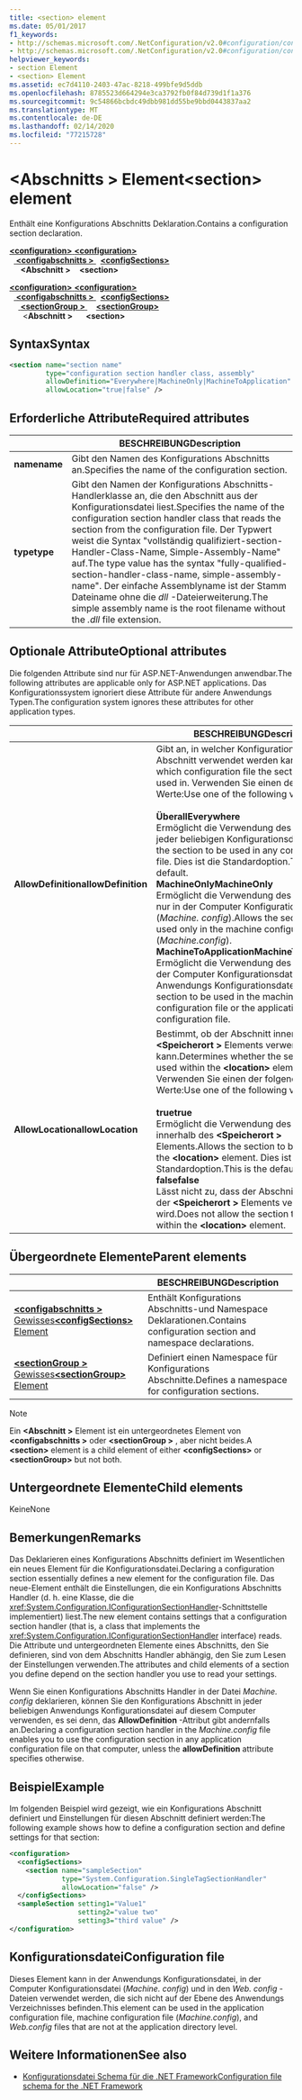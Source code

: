 ```yaml
---
title: <section> element
ms.date: 05/01/2017
f1_keywords:
- http://schemas.microsoft.com/.NetConfiguration/v2.0#configuration/configSections/section
- http://schemas.microsoft.com/.NetConfiguration/v2.0#configuration/configSections/sectionGroup/section
helpviewer_keywords:
- section Element
- <section> Element
ms.assetid: ec7d4110-2403-47ac-8218-499bfe9d5ddb
ms.openlocfilehash: 8785523d664294e3ca3792fb0f84d739d1f1a376
ms.sourcegitcommit: 9c54866bcbdc49dbb981dd55be9bbd0443837aa2
ms.translationtype: MT
ms.contentlocale: de-DE
ms.lasthandoff: 02/14/2020
ms.locfileid: "77215728"
---
```

# <a name="section-element"></a><span data-ttu-id="f86d9-102">\<Abschnitts > Element</span><span class="sxs-lookup"><span data-stu-id="f86d9-102">\<section> element</span></span>

<span data-ttu-id="f86d9-103">Enthält eine Konfigurations Abschnitts Deklaration.</span><span class="sxs-lookup"><span data-stu-id="f86d9-103">Contains a configuration section declaration.</span></span>

<span data-ttu-id="f86d9-104">[ **\<configuration>** ](configuration-element.md)</span><span class="sxs-lookup"><span data-stu-id="f86d9-104">[**\<configuration>**](configuration-element.md)</span></span>\
<span data-ttu-id="f86d9-105">&nbsp;&nbsp;[ **\<configabschnitts >** ](configsections-element-for-configuration.md)</span><span class="sxs-lookup"><span data-stu-id="f86d9-105">&nbsp;&nbsp;[**\<configSections>**](configsections-element-for-configuration.md)</span></span>\
<span data-ttu-id="f86d9-106">&nbsp;&nbsp;&nbsp;&nbsp; **\<Abschnitt >**</span><span class="sxs-lookup"><span data-stu-id="f86d9-106">&nbsp;&nbsp;&nbsp;&nbsp;**\<section>**</span></span>

<span data-ttu-id="f86d9-107">[ **\<configuration>** ](configuration-element.md)</span><span class="sxs-lookup"><span data-stu-id="f86d9-107">[**\<configuration>**](configuration-element.md)</span></span>\
<span data-ttu-id="f86d9-108">&nbsp;&nbsp;[ **\<configabschnitts >** ](configsections-element-for-configuration.md)</span><span class="sxs-lookup"><span data-stu-id="f86d9-108">&nbsp;&nbsp;[**\<configSections>**](configsections-element-for-configuration.md)</span></span>\
<span data-ttu-id="f86d9-109">&nbsp;&nbsp;&nbsp;&nbsp;[ **\<sectionGroup >** ](sectiongroup-element-for-configsections.md)</span><span class="sxs-lookup"><span data-stu-id="f86d9-109">&nbsp;&nbsp;&nbsp;&nbsp;[**\<sectionGroup>**](sectiongroup-element-for-configsections.md)</span></span>\
<span data-ttu-id="f86d9-110">&nbsp;&nbsp;&nbsp;&nbsp;&nbsp;&nbsp;\<**Abschnitt >**</span><span class="sxs-lookup"><span data-stu-id="f86d9-110">&nbsp;&nbsp;&nbsp;&nbsp;&nbsp;&nbsp;**\<section>**</span></span>

## <a name="syntax"></a><span data-ttu-id="f86d9-111">Syntax</span><span class="sxs-lookup"><span data-stu-id="f86d9-111">Syntax</span></span>

```xml
<section name="section name"
         type="configuration section handler class, assembly"
         allowDefinition="Everywhere|MachineOnly|MachineToApplication" 
         allowLocation="true|false" />
```

## <a name="required-attributes"></a><span data-ttu-id="f86d9-112">Erforderliche Attribute</span><span class="sxs-lookup"><span data-stu-id="f86d9-112">Required attributes</span></span>

|           | <span data-ttu-id="f86d9-113">BESCHREIBUNG</span><span class="sxs-lookup"><span data-stu-id="f86d9-113">Description</span></span> |
| --------- | ----------- |
| <span data-ttu-id="f86d9-114">**name**</span><span class="sxs-lookup"><span data-stu-id="f86d9-114">**name**</span></span>  | <span data-ttu-id="f86d9-115">Gibt den Namen des Konfigurations Abschnitts an.</span><span class="sxs-lookup"><span data-stu-id="f86d9-115">Specifies the name of the configuration section.</span></span> |
| <span data-ttu-id="f86d9-116">**type**</span><span class="sxs-lookup"><span data-stu-id="f86d9-116">**type**</span></span>  | <span data-ttu-id="f86d9-117">Gibt den Namen der Konfigurations Abschnitts-Handlerklasse an, die den Abschnitt aus der Konfigurationsdatei liest.</span><span class="sxs-lookup"><span data-stu-id="f86d9-117">Specifies the name of the configuration section handler class that reads the section from the configuration file.</span></span> <span data-ttu-id="f86d9-118">Der Typwert weist die Syntax "vollständig qualifiziert-section-Handler-Class-Name, Simple-Assembly-Name" auf.</span><span class="sxs-lookup"><span data-stu-id="f86d9-118">The type value has the syntax "fully-qualified-section-handler-class-name, simple-assembly-name".</span></span> <span data-ttu-id="f86d9-119">Der einfache Assemblyname ist der Stamm Dateiname ohne die *dll* -Dateierweiterung.</span><span class="sxs-lookup"><span data-stu-id="f86d9-119">The simple assembly name is the root filename without the *.dll* file extension.</span></span> |

## <a name="optional-attributes"></a><span data-ttu-id="f86d9-120">Optionale Attribute</span><span class="sxs-lookup"><span data-stu-id="f86d9-120">Optional attributes</span></span>

<span data-ttu-id="f86d9-121">Die folgenden Attribute sind nur für ASP.NET-Anwendungen anwendbar.</span><span class="sxs-lookup"><span data-stu-id="f86d9-121">The following attributes are applicable only for ASP.NET applications.</span></span> <span data-ttu-id="f86d9-122">Das Konfigurationssystem ignoriert diese Attribute für andere Anwendungs Typen.</span><span class="sxs-lookup"><span data-stu-id="f86d9-122">The configuration system ignores these attributes for other application types.</span></span>

|                     | <span data-ttu-id="f86d9-123">BESCHREIBUNG</span><span class="sxs-lookup"><span data-stu-id="f86d9-123">Description</span></span> |
| ------------------- | ----------- |
| <span data-ttu-id="f86d9-124">**AllowDefinition**</span><span class="sxs-lookup"><span data-stu-id="f86d9-124">**allowDefinition**</span></span> | <span data-ttu-id="f86d9-125">Gibt an, in welcher Konfigurationsdatei der Abschnitt verwendet werden kann.</span><span class="sxs-lookup"><span data-stu-id="f86d9-125">Specifies which configuration file the section can be used in.</span></span> <span data-ttu-id="f86d9-126">Verwenden Sie einen der folgenden Werte:</span><span class="sxs-lookup"><span data-stu-id="f86d9-126">Use one of the following values:</span></span><br><br><span data-ttu-id="f86d9-127">**Überall**</span><span class="sxs-lookup"><span data-stu-id="f86d9-127">**Everywhere**</span></span><br><span data-ttu-id="f86d9-128">Ermöglicht die Verwendung des Abschnitts in jeder beliebigen Konfigurationsdatei.</span><span class="sxs-lookup"><span data-stu-id="f86d9-128">Allows the section to be used in any configuration file.</span></span> <span data-ttu-id="f86d9-129">Dies ist die Standardoption.</span><span class="sxs-lookup"><span data-stu-id="f86d9-129">This is the default.</span></span><br><span data-ttu-id="f86d9-130">**MachineOnly**</span><span class="sxs-lookup"><span data-stu-id="f86d9-130">**MachineOnly**</span></span><br><span data-ttu-id="f86d9-131">Ermöglicht die Verwendung des Abschnitts nur in der Computer Konfigurationsdatei (*Machine. config*).</span><span class="sxs-lookup"><span data-stu-id="f86d9-131">Allows the section to be used only in the machine configuration file (*Machine.config*).</span></span><br><span data-ttu-id="f86d9-132">**MachineToApplication**</span><span class="sxs-lookup"><span data-stu-id="f86d9-132">**MachineToApplication**</span></span><br><span data-ttu-id="f86d9-133">Ermöglicht die Verwendung des Abschnitts in der Computer Konfigurationsdatei oder der Anwendungs Konfigurationsdatei.</span><span class="sxs-lookup"><span data-stu-id="f86d9-133">Allows the section to be used in the machine configuration file or the application configuration file.</span></span> |
| <span data-ttu-id="f86d9-134">**AllowLocation**</span><span class="sxs-lookup"><span data-stu-id="f86d9-134">**allowLocation**</span></span>   | <span data-ttu-id="f86d9-135">Bestimmt, ob der Abschnitt innerhalb der **\<Speicherort >** Elements verwendet werden kann.</span><span class="sxs-lookup"><span data-stu-id="f86d9-135">Determines whether the section can be used within the **\<location>** element.</span></span> <span data-ttu-id="f86d9-136">Verwenden Sie einen der folgenden Werte:</span><span class="sxs-lookup"><span data-stu-id="f86d9-136">Use one of the following values:</span></span><br><br><span data-ttu-id="f86d9-137">**true**</span><span class="sxs-lookup"><span data-stu-id="f86d9-137">**true**</span></span><br><span data-ttu-id="f86d9-138">Ermöglicht die Verwendung des Abschnitts innerhalb des **\<Speicherort >** Elements.</span><span class="sxs-lookup"><span data-stu-id="f86d9-138">Allows the section to be used within the **\<location>** element.</span></span> <span data-ttu-id="f86d9-139">Dies ist die Standardoption.</span><span class="sxs-lookup"><span data-stu-id="f86d9-139">This is the default.</span></span><br><span data-ttu-id="f86d9-140">**false**</span><span class="sxs-lookup"><span data-stu-id="f86d9-140">**false**</span></span><br><span data-ttu-id="f86d9-141">Lässt nicht zu, dass der Abschnitt innerhalb der **\<Speicherort >** Elements verwendet wird.</span><span class="sxs-lookup"><span data-stu-id="f86d9-141">Does not allow the section to be used within the **\<location>** element.</span></span> |

## <a name="parent-elements"></a><span data-ttu-id="f86d9-142">Übergeordnete Elemente</span><span class="sxs-lookup"><span data-stu-id="f86d9-142">Parent elements</span></span>

|     | <span data-ttu-id="f86d9-143">BESCHREIBUNG</span><span class="sxs-lookup"><span data-stu-id="f86d9-143">Description</span></span> |
| --- | ----------- |
| [<span data-ttu-id="f86d9-144"> **\<configabschnitts >** Gewisses</span><span class="sxs-lookup"><span data-stu-id="f86d9-144">**\<configSections>** Element</span></span>](configsections-element-for-configuration.md) | <span data-ttu-id="f86d9-145">Enthält Konfigurations Abschnitts-und Namespace Deklarationen.</span><span class="sxs-lookup"><span data-stu-id="f86d9-145">Contains configuration section and namespace declarations.</span></span> |
| [<span data-ttu-id="f86d9-146"> **\<sectionGroup >** Gewisses</span><span class="sxs-lookup"><span data-stu-id="f86d9-146">**\<sectionGroup>** Element</span></span>](sectiongroup-element-for-configsections.md) | <span data-ttu-id="f86d9-147">Definiert einen Namespace für Konfigurations Abschnitte.</span><span class="sxs-lookup"><span data-stu-id="f86d9-147">Defines a namespace for configuration sections.</span></span> |

> [!NOTE]
> <span data-ttu-id="f86d9-148">Ein **\<Abschnitt >** Element ist ein untergeordnetes Element von **\<configabschnitts >** oder **\<sectionGroup >** , aber nicht beides.</span><span class="sxs-lookup"><span data-stu-id="f86d9-148">A **\<section>** element is a child element of either **\<configSections>** or **\<sectionGroup>** but not both.</span></span>

## <a name="child-elements"></a><span data-ttu-id="f86d9-149">Untergeordnete Elemente</span><span class="sxs-lookup"><span data-stu-id="f86d9-149">Child elements</span></span>

<span data-ttu-id="f86d9-150">Keine</span><span class="sxs-lookup"><span data-stu-id="f86d9-150">None</span></span>

## <a name="remarks"></a><span data-ttu-id="f86d9-151">Bemerkungen</span><span class="sxs-lookup"><span data-stu-id="f86d9-151">Remarks</span></span>

<span data-ttu-id="f86d9-152">Das Deklarieren eines Konfigurations Abschnitts definiert im Wesentlichen ein neues Element für die Konfigurationsdatei.</span><span class="sxs-lookup"><span data-stu-id="f86d9-152">Declaring a configuration section essentially defines a new element for the configuration file.</span></span> <span data-ttu-id="f86d9-153">Das neue-Element enthält die Einstellungen, die ein Konfigurations Abschnitts Handler (d. h. eine Klasse, die die <xref:System.Configuration.IConfigurationSectionHandler>-Schnittstelle implementiert) liest.</span><span class="sxs-lookup"><span data-stu-id="f86d9-153">The new element contains settings that a configuration section handler (that is, a class that implements the <xref:System.Configuration.IConfigurationSectionHandler> interface) reads.</span></span> <span data-ttu-id="f86d9-154">Die Attribute und untergeordneten Elemente eines Abschnitts, den Sie definieren, sind von dem Abschnitts Handler abhängig, den Sie zum Lesen der Einstellungen verwenden.</span><span class="sxs-lookup"><span data-stu-id="f86d9-154">The attributes and child elements of a section you define depend on the section handler you use to read your settings.</span></span>

<span data-ttu-id="f86d9-155">Wenn Sie einen Konfigurations Abschnitts Handler in der Datei *Machine. config* deklarieren, können Sie den Konfigurations Abschnitt in jeder beliebigen Anwendungs Konfigurationsdatei auf diesem Computer verwenden, es sei denn, das **AllowDefinition** -Attribut gibt andernfalls an.</span><span class="sxs-lookup"><span data-stu-id="f86d9-155">Declaring a configuration section handler in the *Machine.config* file enables you to use the configuration section in any application configuration file on that computer, unless the **allowDefinition** attribute specifies otherwise.</span></span>

## <a name="example"></a><span data-ttu-id="f86d9-156">Beispiel</span><span class="sxs-lookup"><span data-stu-id="f86d9-156">Example</span></span>

<span data-ttu-id="f86d9-157">Im folgenden Beispiel wird gezeigt, wie ein Konfigurations Abschnitt definiert und Einstellungen für diesen Abschnitt definiert werden:</span><span class="sxs-lookup"><span data-stu-id="f86d9-157">The following example shows how to define a configuration section and define settings for that section:</span></span>

```xml
<configuration>
  <configSections>
    <section name="sampleSection"
             type="System.Configuration.SingleTagSectionHandler" 
             allowLocation="false" />
  </configSections>
  <sampleSection setting1="Value1" 
                 setting2="value two" 
                 setting3="third value" />
</configuration>
```

## <a name="configuration-file"></a><span data-ttu-id="f86d9-158">Konfigurationsdatei</span><span class="sxs-lookup"><span data-stu-id="f86d9-158">Configuration file</span></span>

<span data-ttu-id="f86d9-159">Dieses Element kann in der Anwendungs Konfigurationsdatei, in der Computer Konfigurationsdatei (*Machine. config*) und in den *Web. config* -Dateien verwendet werden, die sich nicht auf der Ebene des Anwendungs Verzeichnisses befinden.</span><span class="sxs-lookup"><span data-stu-id="f86d9-159">This element can be used in the application configuration file, machine configuration file (*Machine.config*), and *Web.config* files that are not at the application directory level.</span></span>

## <a name="see-also"></a><span data-ttu-id="f86d9-160">Weitere Informationen</span><span class="sxs-lookup"><span data-stu-id="f86d9-160">See also</span></span>

- [<span data-ttu-id="f86d9-161">Konfigurationsdatei Schema für die .NET Framework</span><span class="sxs-lookup"><span data-stu-id="f86d9-161">Configuration file schema for the .NET Framework</span></span>](index.md)

